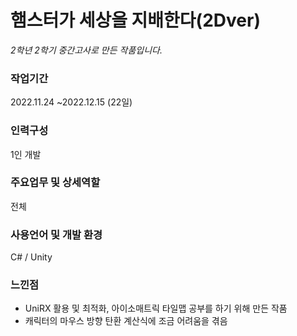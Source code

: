 # 햄스터가 세상을 지배한다(2Dver)
*2학년 2학기 중간고사로 만든 작품입니다.*

### 작업기간
2022.11.24 ~2022.12.15 (22일)

### 인력구성
1인 개발

### 주요업무 및 상세역할
전체

### 사용언어 및 개발 환경
C# / Unity

### 느낀점
-  UniRX 활용 및 최적화, 아이소매트릭 타일맵 공부를 하기 위해 만든 작품
-  캐릭터의 마우스 방향 탄환 계산식에 조금 어려움을 겪음
